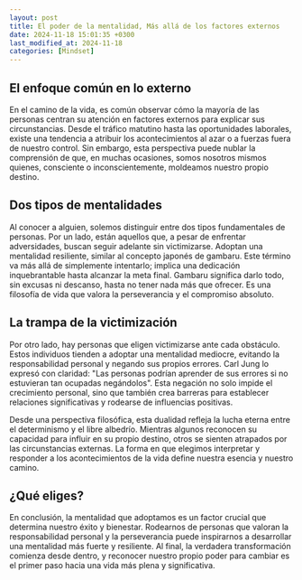 ```yaml
---
layout: post
title: El poder de la mentalidad, Más allá de los factores externos
date: 2024-11-18 15:01:35 +0300
last_modified_at: 2024-11-18
categories: [Mindset]
---
```


## El enfoque común en lo externo

En el camino de la vida, es común observar cómo la mayoría de las personas centran su atención en factores externos para explicar sus circunstancias. Desde el tráfico matutino hasta las oportunidades laborales, existe una tendencia a atribuir los acontecimientos al azar o a fuerzas fuera de nuestro control. Sin embargo, esta perspectiva puede nublar la comprensión de que, en muchas ocasiones, somos nosotros mismos quienes, consciente o inconscientemente, moldeamos nuestro propio destino.

## Dos tipos de mentalidades

Al conocer a alguien, solemos distinguir entre dos tipos fundamentales de personas. Por un lado, están aquellos que, a pesar de enfrentar adversidades, buscan seguir adelante sin victimizarse. Adoptan una mentalidad resiliente, similar al concepto japonés de gambaru. Este término va más allá de simplemente intentarlo; implica una dedicación inquebrantable hasta alcanzar la meta final. Gambaru significa darlo todo, sin excusas ni descanso, hasta no tener nada más que ofrecer. Es una filosofía de vida que valora la perseverancia y el compromiso absoluto.

## La trampa de la victimización

Por otro lado, hay personas que eligen victimizarse ante cada obstáculo. Estos individuos tienden a adoptar una mentalidad mediocre, evitando la responsabilidad personal y negando sus propios errores. Carl Jung lo expresó con claridad: "Las personas podrían aprender de sus errores si no estuvieran tan ocupadas negándolos". Esta negación no solo impide el crecimiento personal, sino que también crea barreras para establecer relaciones significativas y rodearse de influencias positivas.

Desde una perspectiva filosófica, esta dualidad refleja la lucha eterna entre el determinismo y el libre albedrío. Mientras algunos reconocen su capacidad para influir en su propio destino, otros se sienten atrapados por las circunstancias externas. La forma en que elegimos interpretar y responder a los acontecimientos de la vida define nuestra esencia y nuestro camino.

## ¿Qué eliges?

En conclusión, la mentalidad que adoptamos es un factor crucial que determina nuestro éxito y bienestar. Rodearnos de personas que valoran la responsabilidad personal y la perseverancia puede inspirarnos a desarrollar una mentalidad más fuerte y resiliente. Al final, la verdadera transformación comienza desde dentro, y reconocer nuestro propio poder para cambiar es el primer paso hacia una vida más plena y significativa.
